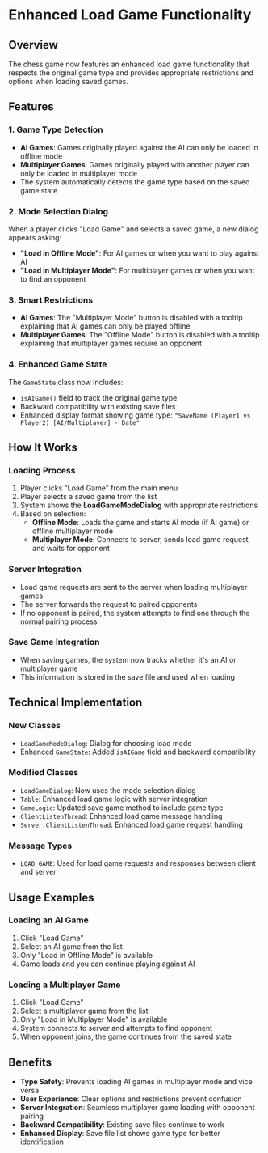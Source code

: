 # Enhanced Load Game Functionality

## Overview
The chess game now features an enhanced load game functionality that respects the original game type and provides appropriate restrictions and options when loading saved games.

## Features

### 1. Game Type Detection
- **AI Games**: Games originally played against the AI can only be loaded in offline mode
- **Multiplayer Games**: Games originally played with another player can only be loaded in multiplayer mode
- The system automatically detects the game type based on the saved game state

### 2. Mode Selection Dialog
When a player clicks "Load Game" and selects a saved game, a new dialog appears asking:
- **"Load in Offline Mode"**: For AI games or when you want to play against AI
- **"Load in Multiplayer Mode"**: For multiplayer games or when you want to find an opponent

### 3. Smart Restrictions
- **AI Games**: The "Multiplayer Mode" button is disabled with a tooltip explaining that AI games can only be played offline
- **Multiplayer Games**: The "Offline Mode" button is disabled with a tooltip explaining that multiplayer games require an opponent

### 4. Enhanced Game State
The `GameState` class now includes:
- `isAIGame()` field to track the original game type
- Backward compatibility with existing save files
- Enhanced display format showing game type: `"SaveName (Player1 vs Player2) [AI/Multiplayer] - Date"`

## How It Works

### Loading Process
1. Player clicks "Load Game" from the main menu
2. Player selects a saved game from the list
3. System shows the **LoadGameModeDialog** with appropriate restrictions
4. Based on selection:
   - **Offline Mode**: Loads the game and starts AI mode (if AI game) or offline multiplayer mode
   - **Multiplayer Mode**: Connects to server, sends load game request, and waits for opponent

### Server Integration
- Load game requests are sent to the server when loading multiplayer games
- The server forwards the request to paired opponents
- If no opponent is paired, the system attempts to find one through the normal pairing process

### Save Game Integration
- When saving games, the system now tracks whether it's an AI or multiplayer game
- This information is stored in the save file and used when loading

## Technical Implementation

### New Classes
- `LoadGameModeDialog`: Dialog for choosing load mode
- Enhanced `GameState`: Added `isAIGame` field and backward compatibility

### Modified Classes
- `LoadGameDialog`: Now uses the mode selection dialog
- `Table`: Enhanced load game logic with server integration
- `GameLogic`: Updated save game method to include game type
- `ClientListenThread`: Enhanced load game message handling
- `Server.ClientListenThread`: Enhanced load game request handling

### Message Types
- `LOAD_GAME`: Used for load game requests and responses between client and server

## Usage Examples

### Loading an AI Game
1. Click "Load Game"
2. Select an AI game from the list
3. Only "Load in Offline Mode" is available
4. Game loads and you can continue playing against AI

### Loading a Multiplayer Game
1. Click "Load Game"
2. Select a multiplayer game from the list
3. Only "Load in Multiplayer Mode" is available
4. System connects to server and attempts to find opponent
5. When opponent joins, the game continues from the saved state

## Benefits
- **Type Safety**: Prevents loading AI games in multiplayer mode and vice versa
- **User Experience**: Clear options and restrictions prevent confusion
- **Server Integration**: Seamless multiplayer game loading with opponent pairing
- **Backward Compatibility**: Existing save files continue to work
- **Enhanced Display**: Save file list shows game type for better identification 